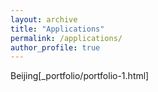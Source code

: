 ```yaml
---
layout: archive
title: "Applications"
permalink: /applications/
author_profile: true
---
```


Beijing[_portfolio/portfolio-1.html]

